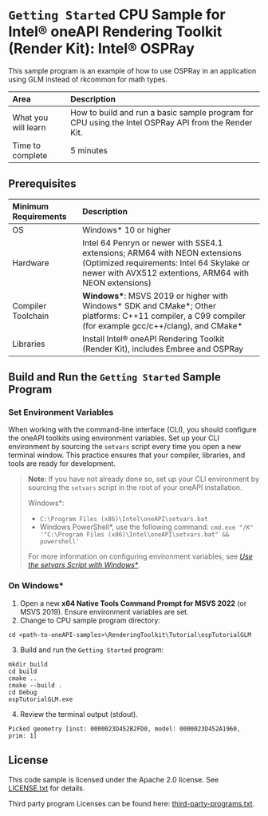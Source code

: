 # `Getting Started` CPU Sample for Intel&reg; oneAPI Rendering Toolkit (Render Kit): Intel&reg; OSPRay

This sample program is an example of how to use OSPRay in an application using GLM instead of rkcommon for math types.

| Area                 | Description
|:---                  |:---
| What you will learn  | How to build and run a basic sample program for CPU using the Intel OSPRay API from the Render Kit.
| Time to complete     | 5 minutes

## Prerequisites

| Minimum Requirements              | Description
|:---                               |:---
| OS                                | Windows* 10 or higher
| Hardware                          | Intel 64 Penryn or newer with SSE4.1 extensions; ARM64 with NEON extensions <br>(Optimized requirements: Intel 64 Skylake or newer with AVX512 extentions, ARM64 with NEON extensions)
| Compiler Toolchain                | **Windows\***: MSVS 2019 or higher with Windows* SDK and CMake*; Other platforms: C++11 compiler, a C99 compiler (for example gcc/c++/clang), and CMake*
| Libraries                         | Install Intel&reg; oneAPI Rendering Toolkit (Render Kit), includes Embree and OSPRay

## Build and Run the `Getting Started` Sample Program

### Set Environment Variables

When working with the command-line interface (CLI), you should configure the oneAPI toolkits using environment variables. Set up your CLI environment by sourcing the `setvars` script every time you open a new terminal window. This practice ensures that your compiler, libraries, and tools are ready for development.

> **Note**: If you have not already done so, set up your CLI
> environment by sourcing  the `setvars` script in the root of your oneAPI installation.
>
> Windows*:
> - `C:\Program Files (x86)\Intel\oneAPI\setvars.bat`
> - Windows PowerShell*, use the following command: `cmd.exe "/K" '"C:\Program Files (x86)\Intel\oneAPI\setvars.bat" && powershell'`
>
> For more information on configuring environment variables, see *[Use the setvars Script with Windows*](https://www.intel.com/content/www/us/en/develop/documentation/oneapi-programming-guide/top/oneapi-development-environment-setup/use-the-setvars-script-with-windows.html)*.

### On Windows*

1. Open a new **x64 Native Tools Command Prompt for MSVS 2022** (or MSVS 2019). Ensure environment variables are set.
2. Change to CPU sample program directory:
```
cd <path-to-oneAPI-samples>\RenderingToolkit\Tutorial\ospTutorialGLM
```
3. Build and run the `Getting Started` program:
```
mkdir build
cd build
cmake ..
cmake --build . 
cd Debug
ospTutorialGLM.exe
```

4. Review the terminal output (stdout).

```
Picked geometry [inst: 0000023D452B2FD0, model: 0000023D452A1960, prim: 1]
```

## License

This code sample is licensed under the Apache 2.0 license. See
[LICENSE.txt](LICENSE.txt) for details.

Third party program Licenses can be found here:
[third-party-programs.txt](https://github.com/oneapi-src/oneAPI-samples/blob/master/third-party-programs.txt).
